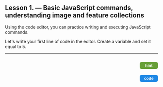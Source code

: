 ## Lesson 1. — Basic JavaScript commands, understanding image and feature collections

Using the code editor, you can practice writing and executing JavaScript commands.

Let's write your first line of code in the editor. Create a variable and set it equal to 5.

---
<!-- HINT Row -->
<div style="display:flex; justify-content:space-between; align-items:center; margin-bottom:6px;">
  <!-- Gray box -->
  <div id="hint" style="visibility:hidden; background-color:#f0f0f0; border-left:4px solid #ccc;
                         padding:4px 10px; margin:0px; flex:1; line-height:1.5; box-sizing:border-box;">
    Use <code>var</code> to declare a variable and assign it a value using <code>=</code>.
  </div>

  <!-- Button -->
  <button id="hintButton" onclick="
    var box = document.getElementById('hint');
    var btn = document.getElementById('hintButton');
    if (box.style.visibility === 'visible') {
      box.style.visibility = 'hidden';
      btn.style.backgroundColor = '#689f38';
      btn.style.boxShadow = 'none';
    } else {
      box.style.visibility = 'visible';
      btn.style.backgroundColor = '#558b2f';
      btn.style.boxShadow = 'inset 1px 1px 4px #2e7d32';
    }
  " style="background-color:#689f38; color:white; border:none; padding:4px 10px; border-radius:6px;
           font-weight:bold; cursor:pointer; margin-left:8px; width:60px;">
    hint
  </button>
</div>



<!-- CODE Row -->
<div style="display:flex; justify-content:space-between; align-items:center;">
  <div id="code" style="visibility:hidden; height:auto; background-color:#f0f0f0; border-left:4px solid #ccc; padding:2px 6px; margin:0px; flex:1;">
    <code>var myNumber = 5;</code>
  </div>
  <button onclick="
    var el = document.getElementById('code');
    el.style.visibility = (el.style.visibility === 'visible') ? 'hidden' : 'visible';
  " style="background-color:#1e88e5; color:white; border:none; padding:4px 10px; border-radius:6px; font-weight:bold; cursor:pointer; margin-left:8px; width:60px;">
    code
  </button>
</div>




<meta http-equiv='cache-control' content='no-cache'> 
<meta http-equiv='expires' content='0'> 
<meta http-equiv='pragma' content='no-cache'>
